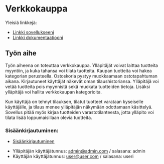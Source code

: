 # Verkkokauppa

Yleisiä linkkejä:

* [Linkki sovellukseeni](http://hanninev.users.cs.helsinki.fi/kauppa/)
* [Linkki dokumentaatiooni](https://github.com/hanninev/Verkkokauppa/blob/master/doc/dokumentaatio.pdf)

## Työn aihe

Työn aiheena on toteuttaa verkkokauppa. Ylläpitäjät voivat laittaa tuotteita myyntiin, ja kuka tahansa voi tilata tuotteita. Kaupan tuotteita voi hakea kategorian perusteella. Ostoskoria pystyy muokkaamaan ostotapahtuman aikana. Kirjautuneet käyttäjät näkevät oman tilaushistoriansa. Ylläpitäjä voi vetää tuotteita pois myynnistä sekä muokata tuotteiden tietoja. Lisäksi ylläpitäjä voi hallita verkkokaupan kategorioita.

Kun käyttäjä on tehnyt tilauksen, tilatut tuotteet varataan kyseiselle käyttäjälle, ja tilaus menee ylläpitäjän näkymään odottamaan käsittelyä. Sovellus pitää myös kirjaa tuotteiden varastotilanteesta, jotta ylläpito voi tilata lisää loppumaisillaan olevia tuotteita.

### Sisäänkirjautuminen:
* [Sisäänkirjautuminen](http://hanninev.users.cs.helsinki.fi/kauppa/login)
- Ylläpitäjän käyttäjätunnus: admin@admin.com / salasana: admin
- Käyttäjän käyttäjätunnus: user@user.com / salasana: useri

